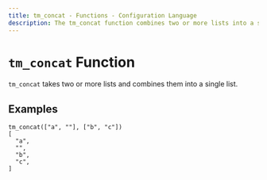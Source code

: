```yaml
---
title: tm_concat - Functions - Configuration Language
description: The tm_concat function combines two or more lists into a single list.
---
```


# `tm_concat` Function

`tm_concat` takes two or more lists and combines them into a single list.

## Examples

```
tm_concat(["a", ""], ["b", "c"])
[
  "a",
  "",
  "b",
  "c",
]
```
